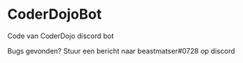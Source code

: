# CoderDojoBot
Code van CoderDojo discord bot

Bugs gevonden? Stuur een bericht naar beastmatser#0728 op discord 
